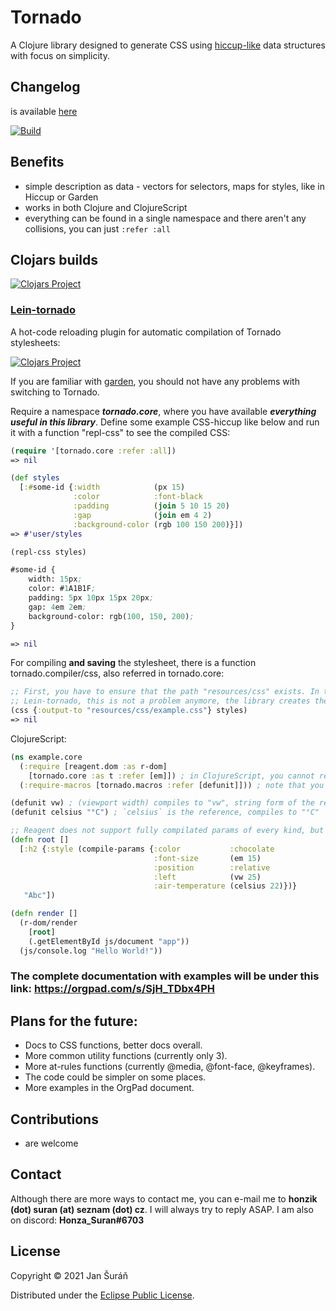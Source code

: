 # Tornado

A Clojure library designed to generate CSS using [hiccup-like](https://github.com/weavejester/hiccup)
data structures with focus on simplicity.

## Changelog
is available [here](CHANGELOG.md)

[![Build](https://github.com/JanSuran03/tornado/actions/workflows/clojure.yml/badge.svg)](https://github.com/JanSuran03/tornado/actions/workflows/clojure.yml)

## Benefits
- simple description as data - vectors for selectors, maps for styles, like in Hiccup or Garden
- works in both Clojure and ClojureScript
- everything can be found in a single namespace and there aren't any collisions, you can just `:refer :all`

## Clojars builds

[![Clojars Project](https://img.shields.io/clojars/v/org.clojars.jansuran03/tornado.svg)](https://clojars.org/org.clojars.jansuran03/tornado)


### [Lein-tornado](https://github.com/JanSuran03/lein-tornado)

A hot-code reloading plugin for automatic compilation of Tornado stylesheets:

[![Clojars Project](https://img.shields.io/clojars/v/org.clojars.jansuran03/lein-tornado.svg)](https://clojars.org/org.clojars.jansuran03/lein-tornado)


If you are familiar with [garden](https://github.com/noprompt/garden), you should not have any problems with switching to Tornado.

Require a namespace ***tornado.core***, where you have available ***everything useful in this library***. Define some example CSS-hiccup like below and
run it with a function "repl-css" to see the compiled CSS:

```clojure
(require '[tornado.core :refer :all])
=> nil

(def styles
  [:#some-id {:width            (px 15)
              :color            :font-black
              :padding          (join 5 10 15 20)
              :gap              (join em 4 2)
              :background-color (rgb 100 150 200)}])
=> #'user/styles

(repl-css styles)

#some-id {
    width: 15px;
    color: #1A1B1F;
    padding: 5px 10px 15px 20px;
    gap: 4em 2em;
    background-color: rgb(100, 150, 200);
}

=> nil
```

For compiling **and saving** the stylesheet, there is a function tornado.compiler/css, also referred in tornado.core:

```clojure
;; First, you have to ensure that the path "resources/css" exists. In the plugin
;; Lein-tornado, this is not a problem anymore, the library creates the folders for you.
(css {:output-to "resources/css/example.css"} styles)
=> nil
```

ClojureScript:

```clojure
(ns example.core
  (:require [reagent.dom :as r-dom]
    [tornado.core :as t :refer [em]]) ; in ClojureScript, you cannot refer the whole namespace tornado.core
  (:require-macros [tornado.macros :refer [defunit]])) ; note that you cannot refer macros from tornado.core, like in Clojure

(defunit vw) ; (viewport width) compiles to "vw", string form of the reference function
(defunit celsius "°C") ; `celsius` is the reference, compiles to "°C"

;; Reagent does not support fully compilated params of every kind, but you can precompile :style.
(defn root []
  [:h2 {:style (compile-params {:color           :chocolate
                                :font-size       (em 15)
                                :position        :relative
                                :left            (vw 25)
                                :air-temperature (celsius 22)})}
   "Abc"])

(defn render []
  (r-dom/render
    [root]
    (.getElementById js/document "app"))
  (js/console.log "Hello World!"))
```

### The complete documentation with examples will be under this link: https://orgpad.com/s/SjH_TDbx4PH

## Plans for the future:

- Docs to CSS functions, better docs overall.
- More common utility functions (currently only 3).
- More at-rules functions (currently @media, @font-face, @keyframes).
- The code could be simpler on some places.
- More examples in the OrgPad document.

## Contributions
- are welcome

## Contact

Although there are more ways to contact me, you can e-mail me to **honzik (dot) suran (at) seznam (dot) cz**. I will
always try to reply ASAP. I am also on discord: **Honza_Suran#6703**

## License

Copyright © 2021 Jan Šuráň

Distributed under the [Eclipse Public License](#http://www.eclipse.org/legal/epl-2.0).
